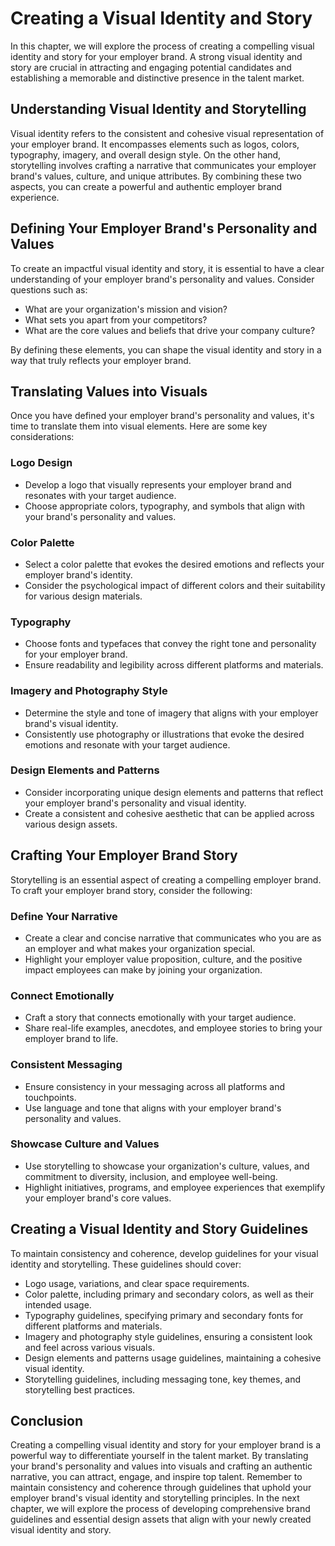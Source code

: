 Creating a Visual Identity and Story
=============================================

In this chapter, we will explore the process of creating a compelling visual identity and story for your employer brand. A strong visual identity and story are crucial in attracting and engaging potential candidates and establishing a memorable and distinctive presence in the talent market.

Understanding Visual Identity and Storytelling
----------------------------------------------

Visual identity refers to the consistent and cohesive visual representation of your employer brand. It encompasses elements such as logos, colors, typography, imagery, and overall design style. On the other hand, storytelling involves crafting a narrative that communicates your employer brand's values, culture, and unique attributes. By combining these two aspects, you can create a powerful and authentic employer brand experience.

Defining Your Employer Brand's Personality and Values
-----------------------------------------------------

To create an impactful visual identity and story, it is essential to have a clear understanding of your employer brand's personality and values. Consider questions such as:

* What are your organization's mission and vision?
* What sets you apart from your competitors?
* What are the core values and beliefs that drive your company culture?

By defining these elements, you can shape the visual identity and story in a way that truly reflects your employer brand.

Translating Values into Visuals
-------------------------------

Once you have defined your employer brand's personality and values, it's time to translate them into visual elements. Here are some key considerations:

### Logo Design

* Develop a logo that visually represents your employer brand and resonates with your target audience.
* Choose appropriate colors, typography, and symbols that align with your brand's personality and values.

### Color Palette

* Select a color palette that evokes the desired emotions and reflects your employer brand's identity.
* Consider the psychological impact of different colors and their suitability for various design materials.

### Typography

* Choose fonts and typefaces that convey the right tone and personality for your employer brand.
* Ensure readability and legibility across different platforms and materials.

### Imagery and Photography Style

* Determine the style and tone of imagery that aligns with your employer brand's visual identity.
* Consistently use photography or illustrations that evoke the desired emotions and resonate with your target audience.

### Design Elements and Patterns

* Consider incorporating unique design elements and patterns that reflect your employer brand's personality and visual identity.
* Create a consistent and cohesive aesthetic that can be applied across various design assets.

Crafting Your Employer Brand Story
----------------------------------

Storytelling is an essential aspect of creating a compelling employer brand. To craft your employer brand story, consider the following:

### Define Your Narrative

* Create a clear and concise narrative that communicates who you are as an employer and what makes your organization special.
* Highlight your employer value proposition, culture, and the positive impact employees can make by joining your organization.

### Connect Emotionally

* Craft a story that connects emotionally with your target audience.
* Share real-life examples, anecdotes, and employee stories to bring your employer brand to life.

### Consistent Messaging

* Ensure consistency in your messaging across all platforms and touchpoints.
* Use language and tone that aligns with your employer brand's personality and values.

### Showcase Culture and Values

* Use storytelling to showcase your organization's culture, values, and commitment to diversity, inclusion, and employee well-being.
* Highlight initiatives, programs, and employee experiences that exemplify your employer brand's core values.

Creating a Visual Identity and Story Guidelines
-----------------------------------------------

To maintain consistency and coherence, develop guidelines for your visual identity and storytelling. These guidelines should cover:

* Logo usage, variations, and clear space requirements.
* Color palette, including primary and secondary colors, as well as their intended usage.
* Typography guidelines, specifying primary and secondary fonts for different platforms and materials.
* Imagery and photography style guidelines, ensuring a consistent look and feel across various visuals.
* Design elements and patterns usage guidelines, maintaining a cohesive visual identity.
* Storytelling guidelines, including messaging tone, key themes, and storytelling best practices.

Conclusion
----------

Creating a compelling visual identity and story for your employer brand is a powerful way to differentiate yourself in the talent market. By translating your brand's personality and values into visuals and crafting an authentic narrative, you can attract, engage, and inspire top talent. Remember to maintain consistency and coherence through guidelines that uphold your employer brand's visual identity and storytelling principles. In the next chapter, we will explore the process of developing comprehensive brand guidelines and essential design assets that align with your newly created visual identity and story.

